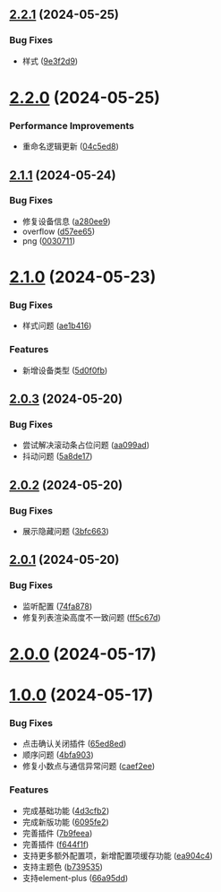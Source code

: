 ## [2.2.1](https://github.com/chinanf-boy/figma-plugin-vue3-template/compare/v2.2.0...v2.2.1) (2024-05-25)


### Bug Fixes

* 样式 ([9e3f2d9](https://github.com/chinanf-boy/figma-plugin-vue3-template/commit/9e3f2d99d5c5e6f35994e6342d0470e81af58944))



# [2.2.0](https://github.com/chinanf-boy/figma-plugin-vue3-template/compare/v2.1.1...v2.2.0) (2024-05-25)


### Performance Improvements

* 重命名逻辑更新 ([04c5ed8](https://github.com/chinanf-boy/figma-plugin-vue3-template/commit/04c5ed890b5dcd5f24db44183e756b50722a8d6e))



## [2.1.1](https://github.com/chinanf-boy/figma-plugin-vue3-template/compare/v2.1.0...v2.1.1) (2024-05-24)


### Bug Fixes

* 修复设备信息 ([a280ee9](https://github.com/chinanf-boy/figma-plugin-vue3-template/commit/a280ee98cdca2bf975f71dc97d26723c26855bf0))
* overflow ([d57ee65](https://github.com/chinanf-boy/figma-plugin-vue3-template/commit/d57ee65f2cc6f1296cf09192b4506f113ebff2c3))
* png ([0030711](https://github.com/chinanf-boy/figma-plugin-vue3-template/commit/003071119b964de93b1a46de2c7423c6b36b04ac))



# [2.1.0](https://github.com/chinanf-boy/figma-plugin-vue3-template/compare/v2.0.3...v2.1.0) (2024-05-23)


### Bug Fixes

* 样式问题 ([ae1b416](https://github.com/chinanf-boy/figma-plugin-vue3-template/commit/ae1b41646438cd3d5ffbb57c0c04de3c5c01c049))


### Features

* 新增设备类型 ([5d0f0fb](https://github.com/chinanf-boy/figma-plugin-vue3-template/commit/5d0f0fbbd1d3d49a66619911604fd7c34e550d74))



## [2.0.3](https://github.com/chinanf-boy/figma-plugin-vue3-template/compare/v2.0.2...v2.0.3) (2024-05-20)


### Bug Fixes

* 尝试解决滚动条占位问题 ([aa099ad](https://github.com/chinanf-boy/figma-plugin-vue3-template/commit/aa099ad1d578d81c8b300a89f2a89ec0dfb112fd))
* 抖动问题 ([5a8de17](https://github.com/chinanf-boy/figma-plugin-vue3-template/commit/5a8de1783d7a84b05c7b4ea1983d2e0de95acf2d))



## [2.0.2](https://github.com/chinanf-boy/figma-plugin-vue3-template/compare/v2.0.1...v2.0.2) (2024-05-20)


### Bug Fixes

* 展示隐藏问题 ([3bfc663](https://github.com/chinanf-boy/figma-plugin-vue3-template/commit/3bfc6634961aa27779212a8fba14de1d8887ff3f))



## [2.0.1](https://github.com/chinanf-boy/figma-plugin-vue3-template/compare/v2.0.0...v2.0.1) (2024-05-20)


### Bug Fixes

* 监听配置 ([74fa878](https://github.com/chinanf-boy/figma-plugin-vue3-template/commit/74fa878dc6cd291d417ce5dc7d92ff687bed1930))
* 修复列表渲染高度不一致问题 ([ff5c67d](https://github.com/chinanf-boy/figma-plugin-vue3-template/commit/ff5c67d1ec131733fb809e1629ac7cd315e6730c))



# [2.0.0](https://github.com/chinanf-boy/figma-plugin-vue3-template/compare/v1.0.0...v2.0.0) (2024-05-17)



# [1.0.0](https://github.com/chinanf-boy/figma-plugin-vue3-template/compare/4d3cfb247fb6b5f549b715ccf668338b1d01cfc3...v1.0.0) (2024-05-17)


### Bug Fixes

* 点击确认关闭插件 ([65ed8ed](https://github.com/chinanf-boy/figma-plugin-vue3-template/commit/65ed8ed0afa5ce722167ad3aeee934c84305722a))
* 顺序问题 ([4bfa903](https://github.com/chinanf-boy/figma-plugin-vue3-template/commit/4bfa903e7b52f470704a57c77f830831d167f196))
* 修复小数点与通信异常问题 ([caef2ee](https://github.com/chinanf-boy/figma-plugin-vue3-template/commit/caef2ee6b38d91c04cada2fae69c46fa4a55f0b2))


### Features

* 完成基础功能 ([4d3cfb2](https://github.com/chinanf-boy/figma-plugin-vue3-template/commit/4d3cfb247fb6b5f549b715ccf668338b1d01cfc3))
* 完成新版功能 ([6095fe2](https://github.com/chinanf-boy/figma-plugin-vue3-template/commit/6095fe277d89b60f27d16771ba832cb9f5308ed6))
* 完善插件 ([7b9feea](https://github.com/chinanf-boy/figma-plugin-vue3-template/commit/7b9feea4ec01d89f44bbd6b40e8cf6336cbc24fd))
* 完善插件 ([f644f1f](https://github.com/chinanf-boy/figma-plugin-vue3-template/commit/f644f1f60b45a87a31f85b49bb295603c5f45701))
* 支持更多额外配置项，新增配置项缓存功能 ([ea904c4](https://github.com/chinanf-boy/figma-plugin-vue3-template/commit/ea904c42f3dcdbbb275c6969fa81ea7f6149518d))
* 支持主题色 ([b739535](https://github.com/chinanf-boy/figma-plugin-vue3-template/commit/b739535f861c66d2f5faf33a0c50df0fb1ff9395))
* 支持element-plus ([66a95dd](https://github.com/chinanf-boy/figma-plugin-vue3-template/commit/66a95dd2c1ccef360e949847ebd4255506251e45))



